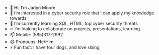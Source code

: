 - 👋 Hi, I’m Jadyn Moore
- 👀 I’m interested in a cyber security role that I can apply my knowledge towards
- 🌱 I’m currently learning SQL, HTML, top cyber security threats
- 🔥 I’m looking to collaborate on projects, presentations, learning
- 📫 Mobile: (585)317-2992
- 😄 Pronouns: He/Him
- ⚡ Fun fact: I have four dogs, and love skiing

<!---
jaymoore2002/jaymoore2002 is a ✨ special ✨ repository because its `README.md` (this file) appears on your GitHub profile.
You can click the Preview link to take a look at your changes.
--->
